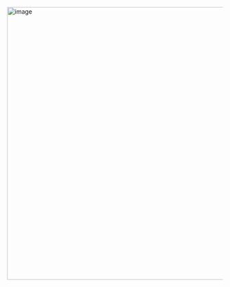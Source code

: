 <img width="637" alt="image" src="https://github.com/user-attachments/assets/b48a5861-64a2-4738-8433-b56a4e08c8d2">
